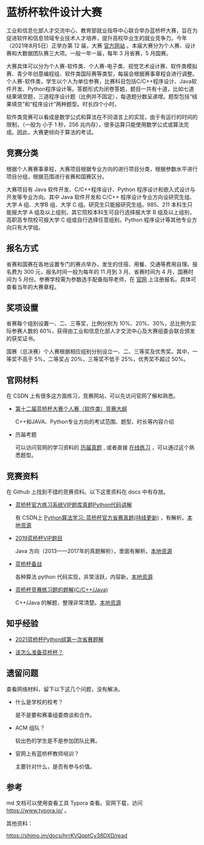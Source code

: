 # 蓝桥杯软件设计大赛

工业和信息化部人才交流中心、教育部就业指导中心联合举办蓝桥杯大赛，旨在为促进软件和信息领域专业技术人才培养，提升高校毕业生的就业竞争力。今年（2021年8月5日）正举办第 12 届，大赛 [官方网站](https://dasai.lanqiao.cn/) 。本届大赛分为个人赛、设计赛和大数据团队赛三大项。一般一年一届，每年 3 月省赛，5 月国赛。



大赛具体可以分为个人赛-软件类、个人赛-电子类、视觉艺术设计赛、软件类模拟赛、青少年创意编程组、软件类国际赛等类型，每届会根据赛事章程会进行调整。个人赛-软件类，学生以个人为单位参赛，比赛科目包括C/C++程序设计、Java软件开发、Python程序设计等。答题形式为闭卷答题，题目一共有十道，比如七道结果填空题，三道程序设计题（比例并不固定），每道题分数呈递增。题型包括“结果填空”和“程序设计”两种题型。时长四个小时。



软件类竞赛可以看成是数学公式和算法在不同语言上的实现，由于有运行的时间的限制，（一般为 小于 1 秒，256 兆内存），很多运算只能使用数学公式或算法完成。因此，大赛更倾向于算法的考试。

## 竞赛分类

根据个人赛赛事章程，大赛项目根据专业方向的进行项目分类，根据参数水平进行项目分组，根据范围进行省赛和国赛区分。

大赛项目有 Java 软件开发、C/C++程序设计、Python 程序设计和嵌入式设计与开发等专业方向。其中  Java 软件开发和 C/C++ 程序设计专业方向设研究生组、大学 A 组、大学B 组、大学 C 组。研究生只能报研究生组。985、211 本科生只能报大学 A 组及以上组别，其它院校本科生可自行选择报大学 B 组及以上组别，高职高专院校可报大学 C 组或自行选择任意组别。Python 程序设计等其他专业方向只有大学组。



## 报名方式

省赛和国赛在各地设置专门的赛点举办，发生的住宿、用餐、交通等费用自理。报名费为 300 元，报名时间一般为每年的 11 月到 3 月、省赛时间为 4 月，国赛时间为 5 月份。参赛学校需为参数选手配备指导老师，在 [官网](https://dasai.lanqiao.cn/) 上注册报名。具体可查看当年的大赛章程。



## 奖项设置

省赛每个组别设置一、二、三等奖，比例分别为 10%、20%、30%，总比例为实际参赛人数的 60%，获得由工业和信息化部人才交流中心及大赛组委会联合颁发的获奖证书。

国赛（总决赛）个人赛根据相应组别分别设立一、二、三等奖及优秀奖。其中，一等奖不高于 5%，二等奖占 20%，三等奖不低于 25%，优秀奖不超过 50%。





## 官网材料

在 CSDN 上有很多这方面练习，竞赛网站，可以先访问官网了解和熟悉。

- [第十二届蓝桥杯大赛个人赛（软件类）竞赛大纲](./docs/第十二届蓝桥杯大赛个人赛（软件类）竞赛大纲.rar)

  C++和JAVA、Python专业方向的考试范围、题型、时长等内容介绍

- 历届考题

  可以访问官网的学习资料的 [历届真题](https://www.lanqiao.cn/courses/2786) , 或者直接 [在线练习](https://www.lanqiao.cn/contests/?category_id=3) ，可以通过这个熟悉题型。



## 竞赛资料

在 Github 上找到不错的竞赛资料。以下这里资料在 docs 中有存放。

- [蓝桥杯官方练习系统VIP题库真题Python代码讲解](https://github.com/PlutoaCharon/LanQiaoCode_Python)

  有 CSDN上 [Python算法学习: 蓝桥杯官方省赛真题(持续更新)](https://plutoacharon.github.io/2020/02/23/Python算法学习-蓝桥杯官方省赛真题-持续更新/) ，有解析。[本地资源](./docs/LanQiaoCode_Python-master.zip)

- [2019蓝桥杯VIP题目](https://github.com/Smilexzw/Blue_Bridge)

  Java 方向（2013——2017年的真题解析），里面有解析。[本地资源](./docs/Blue_Bridge-master.zip)

- [蓝桥杯备战](https://github.com/koking0/Algorithm)

  各种算法 python 代码实现，非常活跃，内容新。[本地资源](./docs/Algorithm-master.zip)

- [蓝桥杯竞赛练习题的题解(C/C++/Java)](https://github.com/liuchuo/Lanqiao)

  C++/Java 的解题，整理非常清楚。[本地资源](./docs/Lanqiao-master.zip)



## 知乎经验



- [2021蓝桥杯Python组第一次省赛题解](https://zhuanlan.zhihu.com/p/369829602)

- [该怎么准备蓝桥杯？](https://www.zhihu.com/question/432126540/answer/1635139437)



## 遗留问题

查看网络材料，留下以下这几个问题，没有解决。

- 什么是学校的校考？

  是不是要和赛事组委商谈和合作。

- ACM 组队？

  较出色的学生是不是参加团队比赛。

- 官网上有蓝桥杯教师培训？

  主要针对什么，是否有参与价值。



## 参考

md 文档可以使用查看工具 Typora 查看。官网下载，访问 https://www.typora.io/ 。



其他资料：

https://shimo.im/docs/hrrKVQqptCy38DXD/read

